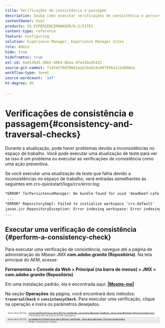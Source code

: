 ```yaml
---
title: Verificações de consistência e passagem
description: Saiba como executar verificações de consistência e percurso.
contentOwner: User
products: SG_EXPERIENCEMANAGER/6.5/SITES
content-type: reference
feature: Configuring
solution: Experience Manager, Experience Manager Sites
role: Admin
hide: true
hidefromtoc: true
exl-id: 6ed130d5-30b5-4864-8bea-dfe41bed5422
source-git-commit: f145e5f0d70662aa2cbe6c8c09795ba112e896ea
workflow-type: tm+mt
source-wordcount: '147'
ht-degree: 0%

---
```


# Verificações de consistência e passagem{#consistency-and-traversal-checks}

Durante a atualização, pode haver problemas devido a inconsistências no espaço de trabalho. Você pode executar uma atualização de teste para ver se isso é um problema ou executar as verificações de consistência como uma ação preventiva.

Se você executar uma atualização de teste que falha devido a inconsistências no espaço de trabalho, verá entradas semelhantes às seguintes em crx-quickstart/logs/crx/error.log:

```xml
*ERROR* TarPersistenceManager: No bundle found for uuid 'deadbeef-cafe-babe-cafe-babecafebabe'
 ...
*ERROR* RepositoryImpl: Failed to initialize workspace 'crx.default'
javax.jcr.RepositoryException: Error indexing workspace: Error indexing workspace: Error indexing workspace
...
```

## Executar uma verificação de consistência {#perform-a-consistency-check}

Para executar uma verificação de consistência, navegue até a página de administração do Mbean JMX **com.adobe.granite (Repositório)**. Na tela principal do AEM, acesse:

**Ferramentas > Console da Web > Principal (na barra de menus) > JMX > com.adobe.granite (Repositório)**

Em uma instalação padrão, ela é encontrada aqui: **[|Mostre-me|](http://localhost:4502/system/console/jmx/com.adobe.granite%3Atype%3DRepository)**

Na seção **Operações** da página, você encontrará dois métodos: **`traversalCheck`** e **`consistencyCheck`**. Para executar uma verificação, clique na operação e insira os parâmetros desejados.

![chlimage_1-117](assets/chlimage_1-117.png)
